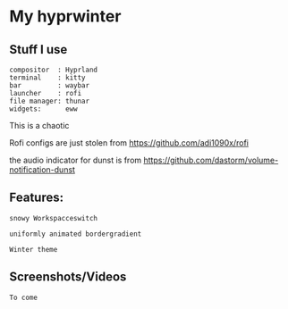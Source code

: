 # My hyprwinter

## Stuff I use
```
compositor  : Hyprland       
terminal    : kitty
bar         : waybar
launcher    : rofi
file manager: thunar
widgets:      eww
```




This is a chaotic

Rofi configs are just stolen from https://github.com/adi1090x/rofi

the audio indicator for dunst is from https://github.com/dastorm/volume-notification-dunst


## Features:
```
snowy Workspacceswitch

uniformly animated bordergradient

Winter theme
```
## Screenshots/Videos
```
To come
